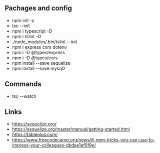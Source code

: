 ## Pachages and config

- npm init -y
- tsc --init
- npm i typescript -D
- npm i tslint -D
- ./node_modules/.bin/tslint --init
- npm i express cors dotenv
- npm i -D @types/express
- npm i -D @types/cors
- npm install --save sequelize
- npm install --save mysql2

## Commands

- tsc --watch

## Links

- https://sequelize.org/
- https://sequelize.org/master/manual/getting-started.html
- https://tableplus.com/
- https://www.freecodecamp.org/news/8-npm-tricks-you-can-use-to-impress-your-colleagues-dbdae1ef5f9e/

